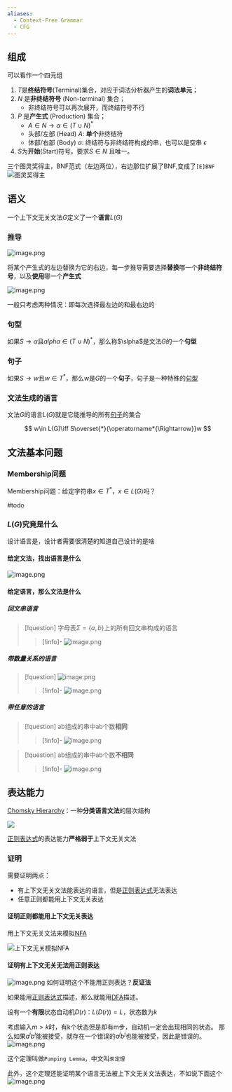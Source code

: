 ```yaml
---
aliases:
  - Context-Free Grammar
  - CFG
---
```

## 组成

可以看作一个四元组
1. $T$是**终结符号**(Terminal)集合，对应于词法分析器产生的**词法单元**；
2. $N$ 是**非终结符号** (Non-terminal) 集合；
	- 非终结符号可以再次展开，而终结符号不行
3.  $P$ 是**产生式** (Production) 集合；
	- $A \in N \rightarrow \alpha \in (T \cup N)^*$
	- 头部/左部 (Head) $A$: **单个**非终结符
	- 体部/右部 (Body) $\alpha$: 终结符与非终结符构成的串，也可以是空串 $\epsilon$
4. $S$为**开始**(Start)符号。要求$S\in N$ 且唯一。

三个图灵奖得主，BNF范式（左边两位），右边那位扩展了BNF,变成了`[E]BNF`
![图灵奖得主](https://pic-1257412153.cos.ap-nanjing.myqcloud.com/images/2023/12/30/20231230175725-7986f3.png)

## 语义

一个上下文无关文法$G$定义了一个**语言**$L(G)$

### 推导

![image.png](https://pic-1257412153.cos.ap-nanjing.myqcloud.com/images/2023/12/30/20231230180404-59d5a6.png)

将某个产生式的左边替换为它的右边，每一步推导需要选择**替换**哪一个**非终结符号**，以及**使用**哪一个**产生式**

![image.png](https://pic-1257412153.cos.ap-nanjing.myqcloud.com/images/2023/12/30/20231230180438-4dfb85.png)


一般只考虑两种情况：即每次选择最左边的和最右边的

### 句型

如果$S \rightarrow \alpha$且$alpha \in (T \cup N)^*$，那么称$\slpha$是文法$G$的一个**句型**

### 句子

如果$S \rightarrow w$且$w \in T^*$，那么$w$是$G$的一个**句子**，句子是一种特殊的[句型](#句型)

### 文法生成的语言

文法$G$的语言$L(G)$就是它能推导的所有[句子](#句子)的集合

$$
w\in L(G)\iff S\overset{*}{\operatorname*{\Rightarrow}}w
$$


## 文法基本问题

### Membership问题

Membership问题：给定字符串$x\in T^*$，$x\in L(G)$吗？

#todo 

### $L(G)$究竟是什么 

设计语言是，设计者需要很清楚的知道自己设计的是啥

#### 给定文法，找出语言是什么
![image.png](https://pic-1257412153.cos.ap-nanjing.myqcloud.com/images/2023/12/30/20231230181709-8cafb7.png)


#### 给定语言，那么文法是什么

##### 回文串语言

> [!question]
> 字母表$\Sigma = \{a,b\}$上的所有回文串构成的语言
> > [!info]-
> > ![image.png](https://pic-1257412153.cos.ap-nanjing.myqcloud.com/images/2023/12/30/20231230181906-f18fff.png)

##### 带数量关系的语言

> [!question]
> ![image.png](https://pic-1257412153.cos.ap-nanjing.myqcloud.com/images/2023/12/30/20231230181938-78f0e7.png)
> > [!info]-
> > ![image.png](https://pic-1257412153.cos.ap-nanjing.myqcloud.com/images/2023/12/30/20231230181954-25cc8b.png)

##### 带任意的语言

> [!question]
> ab组成的串中ab个数**相同**
> > [!info]-
> > ![image.png](https://pic-1257412153.cos.ap-nanjing.myqcloud.com/images/2023/12/30/20231230182102-c7bf61.png)

> [!question]
> ab组成的串中ab个数**不相同**
> > [!info]-
> > ![image.png](https://pic-1257412153.cos.ap-nanjing.myqcloud.com/images/2023/12/30/20231230182457-d0cc94.png)



## 表达能力

[Chomsky Hierarchy](Chomsky%20Hierarchy.md)：一种**分类语言文法**的层次结构

![](https://pic-1257412153.cos.ap-nanjing.myqcloud.com/images/2023/12/31/20231231224930-ec200f.png)

[正则表达式](正则表达式.md)的表达能力**严格弱于**上下文无关文法

### 证明

需要证明两点：
- 有上下文无关文法能表达的语言，但是[正则表达式](正则表达式.md)无法表达
- 任意正则都能用上下文无关表达
#### 证明正则都能用上下文无关表达

用上下文无关文法来模拟[NFA](NFA.md)

![上下文无关模拟NFA](https://pic-1257412153.cos.ap-nanjing.myqcloud.com/images/2023/12/30/20231230183013-0b2a67.png)


#### 证明有上下文无关无法用正则表达
![image.png](https://pic-1257412153.cos.ap-nanjing.myqcloud.com/images/2023/12/30/20231230183136-c7d557.png)
如何证明这个不能用正则表达？**反证法**

如果能用[正则表达式](正则表达式.md)描述，那么就能用[DFA](DFA.md)描述。

设有一个**有限**状态自动机$D(r)$：$L(D(r)) = L$，状态数为$k$

考虑输入$m>k$时，有k个状态但是却有m步，自动机一定会出现相同的状态。
那么如果$a^ib^i$能被接受，就存在一个错误的$a^jb^j$也能被接受，因此是错误的。
![image.png](https://pic-1257412153.cos.ap-nanjing.myqcloud.com/images/2023/12/30/20231230183406-ca74bc.png)


这个定理叫做`Pumping Lemma`，中文叫`汞定理`

此外，这个定理还能证明某个语言无法被上下文无关文法表达，不如说下面这个
![image.png](https://pic-1257412153.cos.ap-nanjing.myqcloud.com/images/2023/12/30/20231230184011-b7927d.png)


